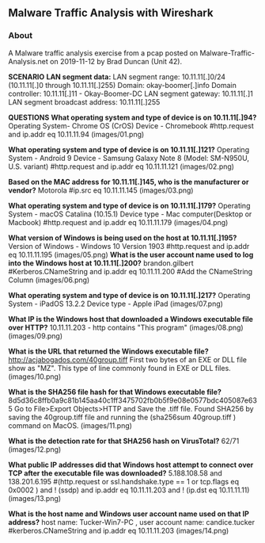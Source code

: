 ## Malware Traffic Analysis with Wireshark
### About

A Malware traffic analysis exercise from a pcap posted on Malware-Traffic-Analysis.net on 2019-11-12 by Brad Duncan (Unit 42).

**SCENARIO**
**LAN segment data:**
LAN segment range:  10.11.11[.]0/24 (10.11.11[.]0 through 10.11.11[.]255)
Domain:  okay-boomer[.]info
Domain controller:  10.11.11[.]11 - Okay-Boomer-DC
LAN segment gateway:  10.11.11[.]1
LAN segment broadcast address:  10.11.11[.]255

**QUESTIONS**
 **What operating system and type of device is on 10.11.11[.]94?**
Operating System- Chrome OS (CrOS)
Device - Chromebook
#http.request and ip.addr eq 10.11.11.94
(images/01.png)

 **What operating system and type of device is on 10.11.11[.]121?**
Operating System - Android 9
Device - Samsung Galaxy Note 8 (Model: SM-N950U, U.S. variant)
#http.request and ip.addr eq 10.11.11.121
(images/02.png)

  **Based on the MAC address for 10.11.11[.]145, who is the manufacturer or vendor?**
Motorola
#ip.src eq 10.11.11.145
(images/03.png)

 **What operating system and type of device is on 10.11.11[.]179?**
Operating System - macOS Catalina (10.15.1)
Device type - Mac computer(Desktop or Macbook)
#http.request and ip.addr eq 10.11.11.179
(images/04.png)

 **What version of Windows is being used on the host at 10.11.11[.]195?**
Version of Windows - Windows 10 Version 1903
#http.request and ip.addr eq 10.11.11.195
(images/05.png)
**What is the user account name used to log into the Windows host at 10.11.11[.]200?**
brandon.gilbert
#Kerberos.CNameString and ip.addr eq 10.11.11.200
#Add the CNameString Column 
(images/06.png)

**What operating system and type of device is on 10.11.11[.]217?**
Operating System - iPadOS 13.2.2
Device type - Apple iPad
(images/07.png)

 **What IP is the Windows host that downloaded a Windows executable file over HTTP?**
10.11.11.203 - http contains "This program"
(images/08.png)
(images/09.png)

 **What is the URL that returned the Windows executable file?**
 http://acjabogados.com/40group.tiff
First two bytes of an EXE or DLL file show as "MZ". This type of line commonly found in EXE or DLL files.
(images/10.png)

**What is the SHA256 file hash for that Windows executable file?**
 8d5d36c8ffb0a9c81b145aa40c1ff3475702fb0b5f9e08e0577bdc405087e635
 Go to File>Export Objects>HTTP and Save the .tiff file.
 Found SHA256 by saving the 40group.tiff file and running the (sha256sum 40group.tiff ) command on MacOS. 
(images/11.png)

**What is the detection rate for that SHA256 hash on VirusTotal?**
62/71
(images/12.png)

**What public IP addresses did that Windows host attempt to connect over TCP after the executable file was downloaded?**
5.188.108.58 and 138.201.6.195
#(http.request or ssl.handshake.type == 1 or tcp.flags eq 0x0002 ) and ! (ssdp) and ip.addr eq 10.11.11.203 and ! (ip.dst eq 10.11.11.11)
(images/13.png)

**What is the host name and Windows user account name used on that IP address?**
host name: Tucker-Win7-PC , user account name: candice.tucker
#kerberos.CNameString and ip.addr eq 10.11.11.203
(images/14.png)
